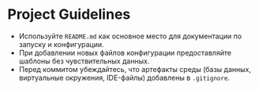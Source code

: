 # Project Guidelines

- Используйте `README.md` как основное место для документации по запуску и конфигурации.
- При добавлении новых файлов конфигурации предоставляйте шаблоны без чувствительных данных.
- Перед коммитом убеждайтесь, что артефакты среды (базы данных, виртуальные окружения, IDE-файлы) добавлены в `.gitignore`.

